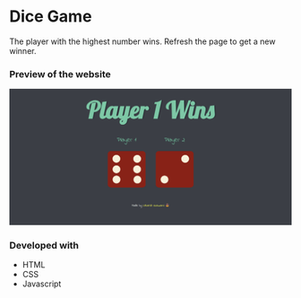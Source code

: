 # Dice Game
The player with the highest number wins. Refresh the page to get a new winner. 

### Preview of the website
<img src='./preview/dice-game-preview.png'>

### Developed with
- HTML
- CSS
- Javascript

